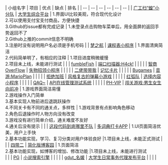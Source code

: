| 小组名字 | 项目 | 优点 | 缺点 | 排名 |
| -- | -- | -- | -- | -- | -- |
| [广工扫“蝗”小分队](https://www.cnblogs.com/happyzhangtian/p/13850037.html) | [大学生综合平台](https://www.cnblogs.com/happyzhangtian/p/14018156.html) | 1.界面UI比较美观，符合现代化设计<br>2.可以使用支付宝支付商品，方便快捷<br>3.Github的issue都有完成记录 | 1.未登录点击购物车菜单后，用全面屏的返回手势返回不了<br>2.Github上推的commit信息不明确<br>3.注册时没有说明用户名必须是手机号码  |
| [梦之航](https://www.cnblogs.com/deerc123/p/13849415.html) | [课程表小程序](https://www.cnblogs.com/mincong/p/14018022.html) | 1.界面清爽简洁<br>2.代码简单明了，有相应的注释 | 1.项目进度稍微缓慢<br>2.项目未上线，未能进行测试 |  |
| [fumbleFish](https://www.cnblogs.com/polaris-973/p/13849773.html) | [端口扫描器:H4ck!](https://www.cnblogs.com/polaris-973/p/14018009.html) | | |  |
| [智商OverFlow](https://www.cnblogs.com/AZhu-12138/p/13850048.html) | [失物招领小程序](https://www.cnblogs.com/AZhu-12138/p/14018158.html) |  |  |  |
| [二佬带带我](https://www.cnblogs.com/xingxinglieo/p/13850066.html) | [记忆卡片](https://www.cnblogs.com/xingxinglieo/p/14017981.html) |  |  |  |
| [Bugames](https://www.cnblogs.com/Ligo-Z/p/13849618.html) | [音游:MarioPlan](https://www.cnblogs.com/Ligo-Z/p/14017495.html) |  |  |  |
| [拒绝加班](https://www.cnblogs.com/nekomata/p/13849595.html) | [风格复古的弹幕小游戏](https://www.cnblogs.com/nekomata/p/14017701.html) |  |  |  |
| [红弧队](https://www.cnblogs.com/ECLE/p/13848990.html) | [选择内容小程序](https://www.cnblogs.com/ECLE/p/14016884.html) |  |  |  |
| [QAQ~](https://www.cnblogs.com/bxxiao/p/13849856.html) | [API在线管理测试系统](https://www.cnblogs.com/pursue2/p/14018035.html) |  |  |  |
| [PH-VIP](https://www.cnblogs.com/lizhaohai/p/13849877.html) | [闯关游戏:男生女生向前冲](https://www.cnblogs.com/kmdawkms/p/14017848.html) | 1.游戏界面简洁易懂<br>2.游戏操作入门简单<br>3.基本实现人物前进后退跳跃操作<br>4.不同关卡有不同的通关点，多样性 | 1.游戏背景有点影响角色移动<br>2.角色后退操作时人物方向没有改变<br>3.游戏没有进行简单介绍，通关难度不友好<br>4.通关后没有提示   |  |
| [这段代码到底哪里不队](https://www.cnblogs.com/WoodenKevin/p/GDUT_SoftwareEngineering_Task_TeamProject_Week1.html) | [多词典打卡APP](https://www.cnblogs.com/qina4/p/14013702.html) | 1.UI页面简洁优美，用户上手快<br>2.基本功能实现，学习、复习分类对用户体验良好 |1.项目未上线，未能正式测试  |  |
| [四带二](https://www.cnblogs.com/emmazoe/p/13849317.html) | [简化版博客园](https://www.cnblogs.com/sanakkk3/p/14017306.html) | 1.页面简洁 <br> 2.基本功能实现，如博客的增加、修改功能 |1.项目未上线，未能进行测试 <br>  |  |
| [PG](https://www.cnblogs.com/shuishangzhizhou/p/13849808.html) | [小说搜索引擎](https://www.cnblogs.com/shuishangzhizhou/p/14018157.html) |  |  |  |
| [gdut_名媛](https://www.cnblogs.com/chiguoguo/p/13849102.html) | [大学生日常事务代理发布平台](https://www.cnblogs.com/imbA/p/14018155.html) |  |  |  |
